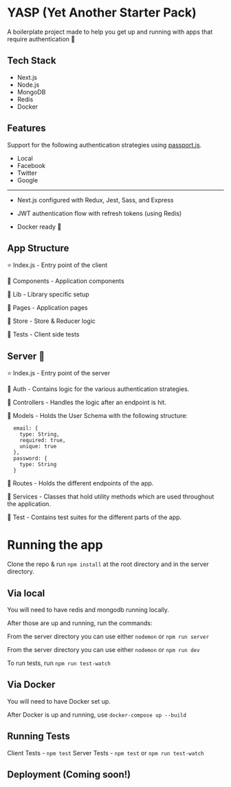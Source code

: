 # YASP (Yet Another Starter Pack)

A boilerplate project made to help you get up and running with apps that require authentication 🚀

## Tech Stack

- Next.js
- Node.js
- MongoDB
- Redis
- Docker

## Features

Support for the following authentication strategies using [passport.js](http://www.passportjs.org/).

- Local
- Facebook
- Twitter
- Google

---

- Next.js configured with Redux, Jest, Sass, and Express

- JWT authentication flow with refresh tokens (using Redis)

- Docker ready 🐳

## App Structure

⭐️ Index.js - Entry point of the client

📁 Components - Application components

📁 Lib - Library specific setup

📁 Pages - Application pages

📁 Store - Store & Reducer logic

📁 Tests - Client side tests

## Server 📁

⭐️ Index.js - Entry point of the server

📁 Auth - Contains logic for the various authentication strategies.

📁 Controllers - Handles the logic after an endpoint is hit.

📁 Models - Holds the User Schema with the following structure:

```
  email: {
    type: String,
    required: true,
    unique: true
  },
  password: {
    type: String
  }
```

📁 Routes - Holds the different endpoints of the app.

📁 Services - Classes that hold utility methods which are used throughout the application.

📁 Test - Contains test suites for the different parts of the app.

# Running the app

Clone the repo & run `npm install` at the root directory and in the server directory.

## Via local

You will need to have redis and mongodb running locally.

After those are up and running, run the commands:

From the server directory you can use either `nodemon` or `npm run server`

From the server directory you can use either `nodemon` or `npm run dev`

To run tests, run `npm run test-watch`

## Via Docker

You will need to have Docker set up.

After Docker is up and running, use `docker-compose up --build`

## Running Tests

Client Tests - `npm test`
Server Tests - `npm test` or `npm run test-watch`

## Deployment (Coming soon!)
